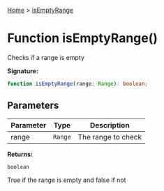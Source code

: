 [Home](../index.md) &gt; [isEmptyRange](./isemptyrange_1.md)

# Function isEmptyRange()

Checks if a range is empty

<b>Signature:</b>

```typescript
function isEmptyRange(range: Range): boolean;
```

## Parameters

|  Parameter | Type | Description |
|  --- | --- | --- |
|  range | `Range` | The range to check |

<b>Returns:</b>

`boolean`

True if the range is empty and false if not


